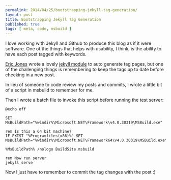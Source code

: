 ```yaml
---
permalink: 2014/04/25/bootstrapping-jekyll-tag-generation/
layout: post
title: Bootstrapping Jekyll Tag Generation
published: true
tags: [ meta, code, msbuild ]
---
```


I love working with Jekyll and Github to produce this blog as if it were software.
One of the things that helps with usability, I think, is the ability to have each
post tagged with keywords.

[Eric Jones](erjjones.github.com) wrote a lovely [jekyll module](http://erjjones.github.io/blog/Part-two-how-I-built-my-blog/) 
to auto generate tag pages, but one of the challenging things is remembering 
to keep the tags up to date before checking in a new post.

In lieu of someone to code review my posts and commits, I wrote a little 
bit of a script in msbuild to remember for me.

<script src="https://gist.github.com/deejaygraham/0fb79ff4768418c90108.js"></script>

Then I wrote a batch file to invoke this script before running the test server:

	
	@echo off
	
	SET MsBuildPath="%windir%\Microsoft.NET\Framework\v4.0.30319\MSBuild.exe"
	
	rem Is this a 64 bit machine?
	IF EXIST "%Programfiles(x86)%" SET MsBuildPath="%windir%\Microsoft.NET\Framework64\v4.0.30319\MSBuild.exe"
	
	%MsBuildPath% /nologo BuildSite.msbuild
	
	rem Now run server
	jekyll serve 	

Now I just have to remember to commit the tag changes with the post :)
